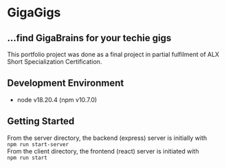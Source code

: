 # GigaGigs
## ...find GigaBrains for your techie gigs
This portfolio project was done as a final project in partial fulfilment of ALX Short Specialization Certification.

## Development Environment

* node v18.20.4 (npm v10.7.0)

## Getting Started

From the server directory, the backend (express) server is initially with
<br> `npm run start-server`
<br>
From the client directory, the frontend (react) server is initiated with
<br> `npm run start`
